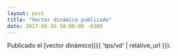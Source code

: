 ```yaml
---
layout: post
title: "Vector dinámico publicado"
date: 2017-08-26 18:00:00 -0300
---
```


Publicado el [vector dinámico]({{ 'tps/vd' | relative_url }}).
